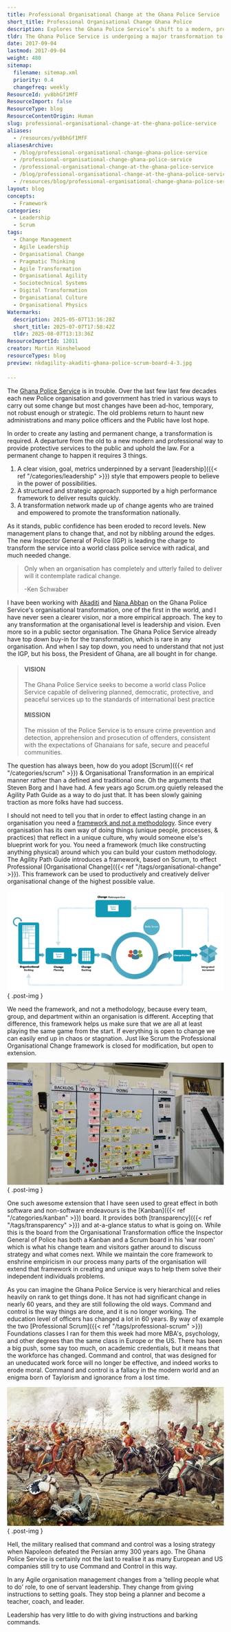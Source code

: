 ```yaml
---
title: Professional Organisational Change at the Ghana Police Service
short_title: Professional Organisational Change Ghana Police
description: Explores the Ghana Police Service’s shift to a modern, professional model using servant leadership, agile frameworks, and strategic change to restore public trust and effectiveness.
tldr: The Ghana Police Service is undergoing a major transformation to address long-standing issues by adopting a clear vision, a strategic framework based on Scrum, and empowering change agents across the organization. Top leadership, including the IGP and the President, are fully committed, and the approach emphasizes servant leadership, transparency, and adapting frameworks like Kanban to fit unique team needs. Development managers should note that lasting change requires a flexible framework rather than rigid methodologies, with leadership focused on enabling teams rather than controlling them.
date: 2017-09-04
lastmod: 2017-09-04
weight: 480
sitemap:
  filename: sitemap.xml
  priority: 0.4
  changefreq: weekly
ResourceId: yv8bhGf1MfF
ResourceImport: false
ResourceType: blog
ResourceContentOrigin: Human
slug: professional-organisational-change-at-the-ghana-police-service
aliases:
  - /resources/yv8bhGf1MfF
aliasesArchive:
  - /blog/professional-organisational-change-ghana-police-service
  - /professional-organisational-change-ghana-police-service
  - /professional-organisational-change-at-the-ghana-police-service
  - /blog/professional-organisational-change-at-the-ghana-police-service
  - /resources/blog/professional-organisational-change-ghana-police-service
layout: blog
concepts:
  - Framework
categories:
  - Leadership
  - Scrum
tags:
  - Change Management
  - Agile Leadership
  - Organisational Change
  - Pragmatic Thinking
  - Agile Transformation
  - Organisational Agility
  - Sociotechnical Systems
  - Digital Transformation
  - Organisational Culture
  - Organisational Physics
Watermarks:
  description: 2025-05-07T13:16:28Z
  short_title: 2025-07-07T17:58:42Z
  tldr: 2025-08-07T13:13:36Z
ResourceImportId: 12011
creator: Martin Hinshelwood
resourceTypes: blog
preview: nkdagility-akaditi-ghana-police-scrum-board-4-3.jpg

---
```

The [Ghana Police Service](http://police.gov.gh/) is in trouble. Over the last few last few decades each new Police organisation and government has tried in various ways to carry out some change but most changes have been ad-hoc, temporary, not robust enough or strategic. The old problems return to haunt new administrations and many police officers and the Public have lost hope.

In order to create any lasting and permanent change, a transformation is required. A departure from the old to a new modern and professional way to provide protective services to the public and uphold the law. For a permanent change to happen it requires 3 things.

1. A clear vision, goal, metrics underpinned by a servant [leadership]({{< ref "/categories/leadership" >}}) style that empowers people to believe in the power of possibilities.
2. A structured and strategic approach supported by a high performance framework to deliver results quickly.
3. A transformation network made up of change agents who are trained and empowered to promote the transformation nationally.

As it stands, public confidence has been eroded to record levels. New management plans to change that, and not by nibbling around the edges. The new Inspector General of Police (IGP) is leading the charge to transform the service into a world class police service with radical, and much needed change.

> Only when an organisation has completely and utterly failed to deliver will it contemplate radical change.
>
> \-Ken Schwaber

I have been working with [Akaditi](http://www.akaditi.com) and [Nana Abban](https://www.linkedin.com/in/nana-abban-2a43b460/) on the Ghana Police Service's organisational transformation, one of the first in the world, and I have never seen a clearer vision, nor a more empirical approach. The key to any transformation at the organisational level is leadership and vision. Even more so in a public sector organisation. The Ghana Police Service already have top down buy-in for the transformation, which is rare in any organisation. And when I say top down, you need to understand that not just the IGP, but his boss, the President of Ghana, are all bought in for change.

> #### VISION
>
> The Ghana Police Service seeks to become a world class Police Service capable of delivering planned, democratic, protective, and peaceful services up to the standards of international best practice
>
> #### MISSION
>
> The mission of the Police Service is to ensure crime prevention and detection, apprehension and prosecution of offenders, consistent with the expectations of Ghanaians for safe, secure and peaceful communities.

The question has always been, how do you adopt [Scrum]({{< ref "/categories/scrum" >}}) & Organisational Transformation in an empirical manner rather than a defined and traditional one. Oh the arguments that Steven Borg and I have had. A few years ago Scrum.org quietly released the Agility Path Guide as a way to do just that. It has been slowly gaining traction as more folks have had success.

I should not need to tell you that in order to effect lasting change in an organisation you need a [framework and not a methodology](https://nkdagility.com/organisational-change-create-path/). Since every organisation has its own way of doing things (unique people, processes, & practices) that reflect in a unique culture, why would someone else's blueprint work for you. You need a framework (much like constructing anything physical) around which you can build your custom methodology. The Agility Path Guide introduces a framework, based on Scrum, to effect Professional [Organisational Change]({{< ref "/tags/organisational-change" >}}). This framework can be used to productively and creatively deliver organisational change of the highest possible value.

![](images/nkdagility-akaditi-ghana-police-scrum-change-team-800x369-5-6.png)
{ .post-img }

We need the framework, and not a methodology, because every team, group, and department within an organisation is different. Accepting that difference, this framework helps us make sure that we are all at least playing the same game from the start. If everything is open to change we can easily end up in chaos or stagnation. Just like Scrum the Professional Organisational Change framework is closed for modification, but open to extension.

![](images/nkdagility-akaditi-ghana-police-scrum-board-800x450-3-4.jpg)
{ .post-img }

One such awesome extension that I have seen used to great effect in both software and non-software endeavours is the [Kanban]({{< ref "/categories/kanban" >}}) board. It provides both [transparency]({{< ref "/tags/transparency" >}}) and at-a-glance status to what is going on. While this is the board from the Organisational Transformation office the Inspector General of Police has both a Kanban and a Scrum board in his 'war room' which is what his change team and visitors gather around to discuss strategy and what comes next. While we maintain the core framework to enshrine empiricism in our process many parts of the organisation will extend that framework in creating and unique ways to help them solve their independent individuals problems.

As you can imagine the Ghana Police Service is very hierarchical and relies heavily on rank to get things done. It has not had significant change in nearly 60 years, and they are still following the old ways. Command and control is the way things are done, and it is no longer working. The education level of officers has changed a lot in 60 years. By way of example the two [Professional Scrum]({{< ref "/tags/professional-scrum" >}}) Foundations classes I ran for them this week had more MBA's, psychology, and other degrees than the same class in Europe or the US. There has been a big push, some say too much, on academic credentials, but it means that the workforce has changed. Command and control, that was designed for an uneducated work force will no longer be effective, and indeed works to erode moral. Command and control is a fallacy in the modern world and an enigma born of Taylorism and ignorance from a lost time.

![](images/nkdagility-akaditi-ghana-police-napolion-702x450-1-2.jpg)
{ .post-img }

Hell, the military realised that command and control was a losing strategy when Napoleon defeated the Persian army 300 years ago. The Ghana Police Service is certainly not the last to realise it as many European and US companies still try to use Command and Control in this way.

In any Agile organisation management changes from a 'telling people what to do' role, to one of servant leadership. They change from giving instructions to setting goals. They stop being a planner and become a teacher, coach, and leader.

Leadership has very little to do with giving instructions and barking commands.
